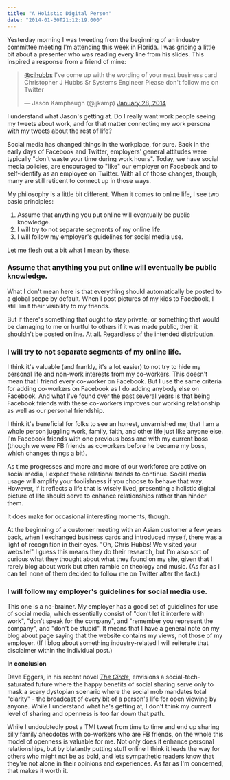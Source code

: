 ```yaml
---
title: "A Holistic Digital Person"
date: "2014-01-30T21:12:19.000"
---
```


Yesterday morning I was tweeting from the beginning of an industry committee meeting I'm attending this week in Florida. I was griping a little bit about a presenter who was reading every line from his slides. This inspired a response from a friend of mine:

<blockquote class="twitter-tweet" data-partner="tweetdeck"><p><a href="https://twitter.com/cjhubbs">@cjhubbs</a> I've come up with the wording of your next business card Christopher J Hubbs Sr Systems Engineer Please don't follow me on Twitter</p>— Jason Kamphaugh (@jjkamp) <a href="https://twitter.com/jjkamp/statuses/428181926122242048">January 28, 2014</a></blockquote>
<script async src="//platform.twitter.com/widgets.js" charset="utf-8"></script>

I understand what Jason's getting at. Do I really want work people seeing my tweets about work, and for that matter connecting my work persona with my tweets about the rest of life?

Social media has changed things in the workplace, for sure. Back in the early days of Facebook and Twitter, employers' general attitudes were typically "don't waste your time during work hours". Today, we have social media policies, are encouraged to "like" our employer on Facebook and to self-identify as an employee on Twitter. With all of those changes, though, many are still reticent to connect up in those ways.

My philosophy is a little bit different. When it comes to online life, I see two basic principles:

1. Assume that anything you put online will eventually be public knowledge.
2. I will try to not separate segments of my online life.
3. I will follow my employer's guidelines for social media use.

Let me flesh out a bit what I mean by these.

### Assume that anything you put online will eventually be public knowledge.

What I don't mean here is that everything should automatically be posted to a global scope by default. When I post pictures of my kids to Facebook, I still limit their visibility to my friends.

But if there's something that ought to stay private, or something that would be damaging to me or hurtful to others if it was made public, then it shouldn't be posted online. At all. Regardless of the intended distribution.

### I will try to not separate segments of my online life.

I think it's valuable (and frankly, it's a lot easier) to not try to hide my personal life and non-work interests from my co-workers. This doesn't mean that I friend every co-worker on Facebook. But I use the same criteria for adding co-workers on Facebook as I do adding anybody else on Facebook. And what I've found over the past several years is that being Facebook friends with these co-workers improves our working relationship as well as our personal friendship.

I think it's beneficial for folks to see an honest, unvarnished me; that I am a whole person juggling work, family, faith, and other life just like anyone else. I'm Facebook friends with one previous boss and with my current boss (though we were FB friends as coworkers before he became my boss, which changes things a bit).

As time progresses and more and more of our workforce are active on social media, I expect these relational trends to continue. Social media usage will amplify your foolishness if you choose to behave that way. However, if it reflects a life that is wisely lived, presenting a holistic digital picture of life should serve to enhance relationships rather than hinder them.

It does make for occasional interesting moments, though.

At the beginning of a customer meeting with an Asian customer a few years back, when I exchanged business cards and introduced myself, there was a light of recognition in their eyes. "Oh, Chris Hubbs! We visited your website!" I guess this means they do their research, but I'm also sort of curious what they thought about what they found on my site, given that I rarely blog about work but often ramble on theology and music. (As far as I can tell none of them decided to follow me on Twitter after the fact.)

### I will follow my employer's guidelines for social media use.

This one is a no-brainer. My employer has a good set of guidelines for use of social media, which essentially consist of "don't let it interfere with work", "don't speak for the company", and "remember you represent the company", and "don't be stupid". It means that I have a general note on my blog about page saying that the website contains my views, not those of my employer. (If I blog about something industry-related I will reiterate that disclaimer within the individual post.)

**In conclusion**

Dave Eggers, in his recent novel _[The Circle](http://www.amazon.com/gp/product/B00EGMQIJ0/ref=as_li_ss_tl?ie=UTF8&camp=1789&creative=390957&creativeASIN=B00EGMQIJ0&linkCode=as2&tag=chrishubbs-20)_, envisions a social-tech-saturated future where the happy benefits of social sharing serve only to mask a scary dystopian scenario where the social mob mandates total "clarity" - the broadcast of every bit of a person's life for open viewing by anyone. While I understand what he's getting at, I don't think my current level of sharing and openness is too far down that path.

While I undoubtedly post a TMI tweet from time to time and end up sharing silly family anecdotes with co-workers who are FB friends, on the whole this model of openness is valuable for me. Not only does it enhance personal relationships, but by blatantly putting stuff online I think it leads the way for others who might not be as bold, and lets sympathetic readers know that they're not alone in their opinions and experiences. As far as I'm concerned, that makes it worth it.
